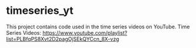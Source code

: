# timeseries_yt
This project contains code used in the time series videos on YouTube.  Time Series Videos: https://www.youtube.com/playlist?list=PLBfqPS8Xvt2D2pagOjSEkQYCcn_8X-vzg
